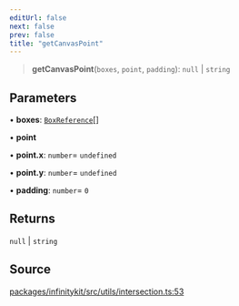 ```yaml
---
editUrl: false
next: false
prev: false
title: "getCanvasPoint"
---
```


> **getCanvasPoint**(`boxes`, `point`, `padding`): `null` \| `string`

## Parameters

• **boxes**: [`BoxReference`](../type-aliases/BoxReference.md)[]

• **point**

• **point\.x**: `number`= `undefined`

• **point\.y**: `number`= `undefined`

• **padding**: `number`= `0`

## Returns

`null` \| `string`

## Source

[packages/infinitykit/src/utils/intersection.ts:53](https://github.com/nodenogg-in/alpha-p2p/blob/e46703f/packages/infinitykit/src/utils/intersection.ts#L53)
